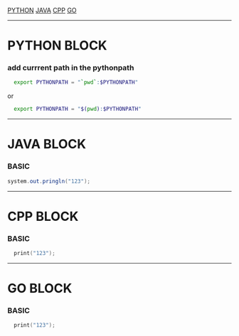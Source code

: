 [PYTHON](#python-block)   [JAVA](#java-block)    [CPP](#cpp-block)    [GO](#go-block)

---

# PYTHON BLOCK

### add currrent path in the pythonpath

```BASH
  export PYTHONPATH = "`pwd`:$PYTHONPATH"
```
or
```BASH
  export PYTHONPATH = "$(pwd):$PYTHONPATH"
```

---

# JAVA BLOCK

### BASIC

```JAVA
system.out.pringln("123");
```

---

# CPP BLOCK

### BASIC

```cpp
  print("123");
```

---

# GO BLOCK

### BASIC

```cpp
  print("123");
```
